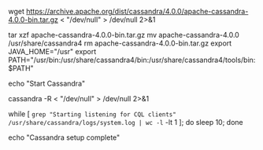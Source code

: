 wget https://archive.apache.org/dist/cassandra/4.0.0/apache-cassandra-4.0.0-bin.tar.gz < "/dev/null" > /dev/null 2>&1

tar xzf apache-cassandra-4.0.0-bin.tar.gz
mv apache-cassandra-4.0.0 /usr/share/cassandra4
rm apache-cassandra-4.0.0-bin.tar.gz
export JAVA_HOME="/usr"
export PATH="/usr/bin:/usr/share/cassandra4/bin:/usr/share/cassandra4/tools/bin:$PATH"

echo "Start Cassandra"

cassandra -R < "/dev/null" > /dev/null 2>&1

while [ `grep "Starting listening for CQL clients" /usr/share/cassandra/logs/system.log | wc -l` -lt 1 ]; do sleep 10; done

echo "Cassandra setup complete"